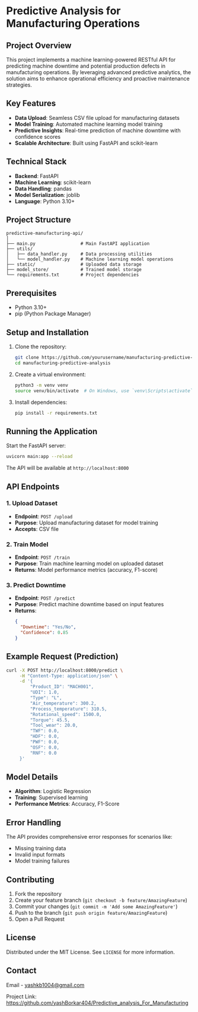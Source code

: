 # Predictive Analysis for Manufacturing Operations

## Project Overview

This project implements a machine learning-powered RESTful API for predicting machine downtime and potential production defects in manufacturing operations. By leveraging advanced predictive analytics, the solution aims to enhance operational efficiency and proactive maintenance strategies.

## Key Features

- **Data Upload**: Seamless CSV file upload for manufacturing datasets
- **Model Training**: Automated machine learning model training
- **Predictive Insights**: Real-time prediction of machine downtime with confidence scores
- **Scalable Architecture**: Built using FastAPI and scikit-learn

## Technical Stack

- **Backend**: FastAPI
- **Machine Learning**: scikit-learn
- **Data Handling**: pandas
- **Model Serialization**: joblib
- **Language**: Python 3.10+

## Project Structure

```
predictive-manufacturing-api/
│
├── main.py                 # Main FastAPI application
├── utils/
│   ├── data_handler.py     # Data processing utilities
│   └── model_handler.py    # Machine learning model operations
├── static/                 # Uploaded data storage
├── model_store/            # Trained model storage
└── requirements.txt        # Project dependencies
```

## Prerequisites

- Python 3.10+
- pip (Python Package Manager)

## Setup and Installation

1. Clone the repository:
   ```bash
   git clone https://github.com/yourusername/manufacturing-predictive-analysis.git
   cd manufacturing-predictive-analysis
   ```

2. Create a virtual environment:
   ```bash
   python3 -m venv venv
   source venv/bin/activate  # On Windows, use `venv\Scripts\activate`
   ```

3. Install dependencies:
   ```bash
   pip install -r requirements.txt
   ```

## Running the Application

Start the FastAPI server:
```bash
uvicorn main:app --reload
```

The API will be available at `http://localhost:8000`

## API Endpoints

### 1. Upload Dataset
- **Endpoint**: `POST /upload`
- **Purpose**: Upload manufacturing dataset for model training
- **Accepts**: CSV file

### 2. Train Model
- **Endpoint**: `POST /train`
- **Purpose**: Train machine learning model on uploaded dataset
- **Returns**: Model performance metrics (accuracy, F1-score)

### 3. Predict Downtime
- **Endpoint**: `POST /predict`
- **Purpose**: Predict machine downtime based on input features
- **Returns**: 
  ```json
  {
    "Downtime": "Yes/No",
    "Confidence": 0.85
  }
  ```

## Example Request (Prediction)

```bash
curl -X POST http://localhost:8000/predict \
     -H "Content-Type: application/json" \
     -d '{
         "Product_ID": "MACH001",
         "UDI": 1.0,
         "Type": "L",
         "Air_temperature": 300.2,
         "Process_temperature": 310.5,
         "Rotational_speed": 1500.0,
         "Torque": 45.5,
         "Tool_wear": 20.0,
         "TWF": 0.0,
         "HDF": 0.0,
         "PWF": 0.0,
         "OSF": 0.0,
         "RNF": 0.0
     }'
```

## Model Details

- **Algorithm**: Logistic Regression
- **Training**: Supervised learning
- **Performance Metrics**: Accuracy, F1-Score

## Error Handling

The API provides comprehensive error responses for scenarios like:
- Missing training data
- Invalid input formats
- Model training failures

## Contributing

1. Fork the repository
2. Create your feature branch (`git checkout -b feature/AmazingFeature`)
3. Commit your changes (`git commit -m 'Add some AmazingFeature'`)
4. Push to the branch (`git push origin feature/AmazingFeature`)
5. Open a Pull Request

## License

Distributed under the MIT License. See `LICENSE` for more information.

## Contact

Email - yashkb1004@gmail.com

Project Link: https://github.com/yashBorkar404/Predictive_analysis_For_Manufacturing
